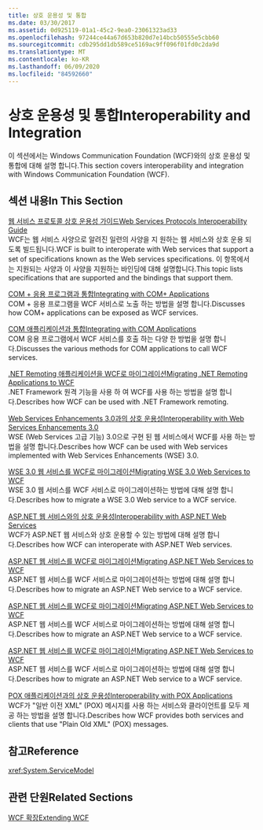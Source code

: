 ```yaml
---
title: 상호 운용성 및 통합
ms.date: 03/30/2017
ms.assetid: 0d925119-01a1-45c2-9ea0-23061323ad33
ms.openlocfilehash: 97244ce44a67d653b820d7e14bcb50555e5cbb60
ms.sourcegitcommit: cdb295dd1db589ce5169ac9ff096f01fd0c2da9d
ms.translationtype: MT
ms.contentlocale: ko-KR
ms.lasthandoff: 06/09/2020
ms.locfileid: "84592660"
---
```

# <a name="interoperability-and-integration"></a><span data-ttu-id="65b0c-102">상호 운용성 및 통합</span><span class="sxs-lookup"><span data-stu-id="65b0c-102">Interoperability and Integration</span></span>
<span data-ttu-id="65b0c-103">이 섹션에서는 Windows Communication Foundation (WCF)와의 상호 운용성 및 통합에 대해 설명 합니다.</span><span class="sxs-lookup"><span data-stu-id="65b0c-103">This section covers interoperability and integration with Windows Communication Foundation (WCF).</span></span>  
  
## <a name="in-this-section"></a><span data-ttu-id="65b0c-104">섹션 내용</span><span class="sxs-lookup"><span data-stu-id="65b0c-104">In This Section</span></span>  
 [<span data-ttu-id="65b0c-105">웹 서비스 프로토콜 상호 운용성 가이드</span><span class="sxs-lookup"><span data-stu-id="65b0c-105">Web Services Protocols Interoperability Guide</span></span>](web-services-protocols-interoperability-guide.md)  
 <span data-ttu-id="65b0c-106">WCF는 웹 서비스 사양으로 알려진 일련의 사양을 지 원하는 웹 서비스와 상호 운용 되도록 빌드됩니다.</span><span class="sxs-lookup"><span data-stu-id="65b0c-106">WCF is built to interoperate with Web services that support a set of specifications known as the Web services specifications.</span></span> <span data-ttu-id="65b0c-107">이 항목에서는 지원되는 사양과 이 사양을 지원하는 바인딩에 대해 설명합니다.</span><span class="sxs-lookup"><span data-stu-id="65b0c-107">This topic lists specifications that are supported and the bindings that support them.</span></span>  
  
 [<span data-ttu-id="65b0c-108">COM + 응용 프로그램과 통합</span><span class="sxs-lookup"><span data-stu-id="65b0c-108">Integrating with COM+ Applications</span></span>](integrating-with-com-plus-applications.md)  
 <span data-ttu-id="65b0c-109">COM + 응용 프로그램을 WCF 서비스로 노출 하는 방법을 설명 합니다.</span><span class="sxs-lookup"><span data-stu-id="65b0c-109">Discusses how COM+ applications can be exposed as WCF services.</span></span>  
  
 [<span data-ttu-id="65b0c-110">COM 애플리케이션과 통합</span><span class="sxs-lookup"><span data-stu-id="65b0c-110">Integrating with COM Applications</span></span>](integrating-with-com-applications.md)  
 <span data-ttu-id="65b0c-111">COM 응용 프로그램에서 WCF 서비스를 호출 하는 다양 한 방법을 설명 합니다.</span><span class="sxs-lookup"><span data-stu-id="65b0c-111">Discusses the various methods for COM applications to call WCF services.</span></span>  
  
 [<span data-ttu-id="65b0c-112">.NET Remoting 애플리케이션을 WCF로 마이그레이션</span><span class="sxs-lookup"><span data-stu-id="65b0c-112">Migrating .NET Remoting Applications to WCF</span></span>](migrating-net-remoting-applications-to-wcf.md)  
 <span data-ttu-id="65b0c-113">.NET Framework 원격 기능을 사용 하 여 WCF를 사용 하는 방법을 설명 합니다.</span><span class="sxs-lookup"><span data-stu-id="65b0c-113">Describes how WCF can be used with .NET Framework remoting.</span></span>  
  
 [<span data-ttu-id="65b0c-114">Web Services Enhancements 3.0과의 상호 운용성</span><span class="sxs-lookup"><span data-stu-id="65b0c-114">Interoperability with Web Services Enhancements 3.0</span></span>](interoperability-with-web-services-enhancements-3-0.md)  
 <span data-ttu-id="65b0c-115">WSE (Web Services 고급 기능) 3.0으로 구현 된 웹 서비스에서 WCF를 사용 하는 방법을 설명 합니다.</span><span class="sxs-lookup"><span data-stu-id="65b0c-115">Describes how WCF can be used with Web services implemented with Web Services Enhancements (WSE) 3.0.</span></span>  
  
 [<span data-ttu-id="65b0c-116">WSE 3.0 웹 서비스를 WCF로 마이그레이션</span><span class="sxs-lookup"><span data-stu-id="65b0c-116">Migrating WSE 3.0 Web Services to WCF</span></span>](migrating-wse-3-0-web-services-to-wcf.md)  
 <span data-ttu-id="65b0c-117">WSE 3.0 웹 서비스를 WCF 서비스로 마이그레이션하는 방법에 대해 설명 합니다.</span><span class="sxs-lookup"><span data-stu-id="65b0c-117">Describes how to migrate a WSE 3.0 Web service to a WCF service.</span></span>  
  
 [<span data-ttu-id="65b0c-118">ASP.NET 웹 서비스와의 상호 운용성</span><span class="sxs-lookup"><span data-stu-id="65b0c-118">Interoperability with ASP.NET Web Services</span></span>](interop-with-aspnet-web-services.md)  
 <span data-ttu-id="65b0c-119">WCF가 ASP.NET 웹 서비스와 상호 운용할 수 있는 방법에 대해 설명 합니다.</span><span class="sxs-lookup"><span data-stu-id="65b0c-119">Describes how WCF can interoperate with ASP.NET Web services.</span></span>  
  
 [<span data-ttu-id="65b0c-120">ASP.NET 웹 서비스를 WCF로 마이그레이션</span><span class="sxs-lookup"><span data-stu-id="65b0c-120">Migrating ASP.NET Web Services to WCF</span></span>](migrating-aspnet-web-services-to-wcf.md)  
 <span data-ttu-id="65b0c-121">ASP.NET 웹 서비스를 WCF 서비스로 마이그레이션하는 방법에 대해 설명 합니다.</span><span class="sxs-lookup"><span data-stu-id="65b0c-121">Describes how to migrate an ASP.NET Web service to a WCF service.</span></span>  
  
 [<span data-ttu-id="65b0c-122">ASP.NET 웹 서비스를 WCF로 마이그레이션</span><span class="sxs-lookup"><span data-stu-id="65b0c-122">Migrating ASP.NET Web Services to WCF</span></span>](migrating-aspnet-web-services-to-wcf.md)  
 <span data-ttu-id="65b0c-123">ASP.NET 웹 서비스를 WCF 서비스로 마이그레이션하는 방법에 대해 설명 합니다.</span><span class="sxs-lookup"><span data-stu-id="65b0c-123">Describes how to migrate an ASP.NET Web service to a WCF service.</span></span>  
  
 [<span data-ttu-id="65b0c-124">ASP.NET 웹 서비스를 WCF로 마이그레이션</span><span class="sxs-lookup"><span data-stu-id="65b0c-124">Migrating ASP.NET Web Services to WCF</span></span>](migrating-aspnet-web-services-to-wcf.md)  
 <span data-ttu-id="65b0c-125">ASP.NET 웹 서비스를 WCF 서비스로 마이그레이션하는 방법에 대해 설명 합니다.</span><span class="sxs-lookup"><span data-stu-id="65b0c-125">Describes how to migrate an ASP.NET Web service to a WCF service.</span></span>  
  
 [<span data-ttu-id="65b0c-126">POX 애플리케이션과의 상호 운용성</span><span class="sxs-lookup"><span data-stu-id="65b0c-126">Interoperability with POX Applications</span></span>](interoperability-with-pox-applications.md)  
 <span data-ttu-id="65b0c-127">WCF가 "일반 이전 XML" (POX) 메시지를 사용 하는 서비스와 클라이언트를 모두 제공 하는 방법을 설명 합니다.</span><span class="sxs-lookup"><span data-stu-id="65b0c-127">Describes how WCF provides both services and clients that use "Plain Old XML" (POX) messages.</span></span>  
  
## <a name="reference"></a><span data-ttu-id="65b0c-128">참고</span><span class="sxs-lookup"><span data-stu-id="65b0c-128">Reference</span></span>  
 <xref:System.ServiceModel>  
  
## <a name="related-sections"></a><span data-ttu-id="65b0c-129">관련 단원</span><span class="sxs-lookup"><span data-stu-id="65b0c-129">Related Sections</span></span>  
 [<span data-ttu-id="65b0c-130">WCF 확장</span><span class="sxs-lookup"><span data-stu-id="65b0c-130">Extending WCF</span></span>](../extending/index.md)
